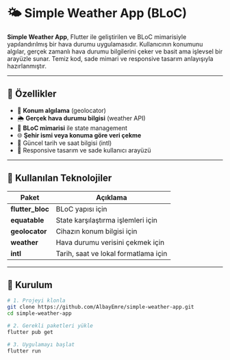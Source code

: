 # 🌤️ Simple Weather App (BLoC)

**Simple Weather App**, Flutter ile geliştirilen ve BLoC mimarisiyle yapılandırılmış bir hava durumu uygulamasıdır. Kullanıcının konumunu algılar, gerçek zamanlı hava durumu bilgilerini çeker ve basit ama işlevsel bir arayüzle sunar. Temiz kod, sade mimari ve responsive tasarım anlayışıyla hazırlanmıştır.

---

## 🧪 Özellikler

- 📍 **Konum algılama** (geolocator)
- 🌦️ **Gerçek hava durumu bilgisi** (weather API)
- 🧠 **BLoC mimarisi** ile state management
- 🌐 **Şehir ismi veya konuma göre veri çekme**
- 📅 Güncel tarih ve saat bilgisi (intl)
- 🎯 Responsive tasarım ve sade kullanıcı arayüzü

---

## 🔧 Kullanılan Teknolojiler

| Paket              | Açıklama                                |
|--------------------|------------------------------------------|
| **flutter_bloc**   | BLoC yapısı için                        |
| **equatable**      | State karşılaştırma işlemleri için      |
| **geolocator**     | Cihazın konum bilgisi için              |
| **weather**        | Hava durumu verisini çekmek için        |
| **intl**           | Tarih, saat ve lokal formatlama için    |

---

## 🚀 Kurulum

```bash
# 1. Projeyi klonla
git clone https://github.com/AlbayEmre/simple-weather-app.git
cd simple-weather-app

# 2. Gerekli paketleri yükle
flutter pub get

# 3. Uygulamayı başlat
flutter run
